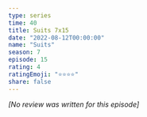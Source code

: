 ```yaml
---
type: series
time: 40
title: Suits 7x15
date: "2022-08-12T00:00:00"
name: "Suits"
season: 7
episode: 15
rating: 4
ratingEmoji: "⭐️⭐️⭐️⭐️"
share: false
---
```


_[No review was written for this episode]_
